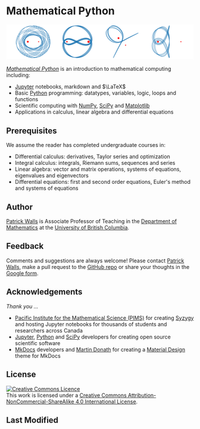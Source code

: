 # Mathematical Python

![orbits](img/orbits.png)

[*Mathematical Python*](https://patrickwalls.github.io/mathematicalpython/) is an introduction to mathematical computing including:

* [Jupyter](https://jupyter.org) notebooks, markdown and $\LaTeX$
* Basic [Python](https://python.org) programming: datatypes, variables, logic, loops and functions
* Scientific computing with [NumPy](http://www.numpy.org), [SciPy](https://scipy.org) and [Matplotlib](https://matplotlib.org)
* Applications in calculus, linear algebra and differential equations

## Prerequisites

We assume the reader has completed undergraduate courses in:

* Differential calculus: derivatives, Taylor series and optimization
* Integral calculus: integrals, Riemann sums, sequences and series
* Linear algebra: vector and matrix operations, systems of equations, eigenvalues and eigenvectors
* Differential equations: first and second order equations, Euler's method and systems of equations

## Author

[Patrick Walls](http://www.math.ubc.ca/~pwalls/) is Associate Professor of Teaching in the [Department of Mathematics](http://www.math.ubc.ca/) at the [University of British Columbia](http://www.ubc.ca).

## Feedback

Comments and suggestions are always welcome! Please contact [Patrick Walls](mailto:pwalls@math.ubc.ca), make a pull request to the [GitHub repo](https://github.com/patrickwalls/mathematical-python) or share your thoughts in the [Google form](https://goo.gl/forms/qv8b09ugwaU8myc12).

## Acknowledgements

*Thank you ...*

* [Pacific Institute for the Mathematical Science (PIMS)](https://pims.math.ca) for creating [Syzygy](https://syzygy.ca) and hosting Jupyter notebooks for thousands of students and researchers across Canada
* [Jupyter](https://jupyter.org/about), [Python](https://www.python.org/community/) and [SciPy](https://scipy.org/about.html) developers for creating open source scientific software
* [MkDocs](https://www.mkdocs.org) developers and [Martin Donath](http://squidfunk.com) for creating a [Material Design](https://squidfunk.github.io/mkdocs-material/) theme for MkDocs

## License

<a rel="license" href="http://creativecommons.org/licenses/by-nc-sa/4.0/"><img alt="Creative Commons Licence" style="border-width:0" src="https://i.creativecommons.org/l/by-nc-sa/4.0/88x31.png" /></a><br>This work is licensed under a <a rel="license" href="http://creativecommons.org/licenses/by-nc-sa/4.0/">Creative Commons Attribution-NonCommercial-ShareAlike 4.0 International License</a>.

## Last Modified